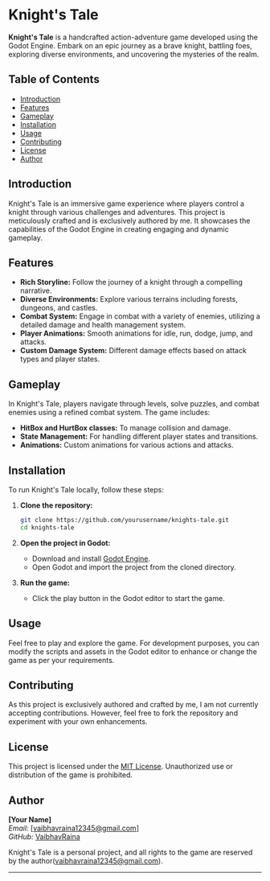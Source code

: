
# Knight's Tale

**Knight's Tale** is a handcrafted action-adventure game developed using the Godot Engine. Embark on an epic journey as a brave knight, battling foes, exploring diverse environments, and uncovering the mysteries of the realm.

## Table of Contents

- [Introduction](#introduction)
- [Features](#features)
- [Gameplay](#gameplay)
- [Installation](#installation)
- [Usage](#usage)
- [Contributing](#contributing)
- [License](#license)
- [Author](#author)

## Introduction

Knight's Tale is an immersive game experience where players control a knight through various challenges and adventures. This project is meticulously crafted and is exclusively authored by me. It showcases the capabilities of the Godot Engine in creating engaging and dynamic gameplay.

## Features

- **Rich Storyline:** Follow the journey of a knight through a compelling narrative.
- **Diverse Environments:** Explore various terrains including forests, dungeons, and castles.
- **Combat System:** Engage in combat with a variety of enemies, utilizing a detailed damage and health management system.
- **Player Animations:** Smooth animations for idle, run, dodge, jump, and attacks.
- **Custom Damage System:** Different damage effects based on attack types and player states.

## Gameplay

In Knight's Tale, players navigate through levels, solve puzzles, and combat enemies using a refined combat system. The game includes:

- **HitBox and HurtBox classes:** To manage collision and damage.
- **State Management:** For handling different player states and transitions.
- **Animations:** Custom animations for various actions and attacks.

## Installation

To run Knight's Tale locally, follow these steps:

1. **Clone the repository:**
    ```bash
    git clone https://github.com/yourusername/knights-tale.git
    cd knights-tale
    ```

2. **Open the project in Godot:**
    - Download and install [Godot Engine](https://godotengine.org/).
    - Open Godot and import the project from the cloned directory.

3. **Run the game:**
    - Click the play button in the Godot editor to start the game.

## Usage

Feel free to play and explore the game. For development purposes, you can modify the scripts and assets in the Godot editor to enhance or change the game as per your requirements.

## Contributing

As this project is exclusively authored and crafted by me, I am not currently accepting contributions. However, feel free to fork the repository and experiment with your own enhancements.

## License

This project is licensed under the [MIT License](LICENSE). Unauthorized use or distribution of the game is prohibited.

## Author

**[Your Name]**  
*Email:* [vaibhavraina12345@gmail.com]  
*GitHub:* [VaibhavRaina](https://github.com/VaibhavRaina)  

Knight's Tale is a personal project, and all rights to the game are reserved by the author(vaibhavraina12345@gmail.com).

---
